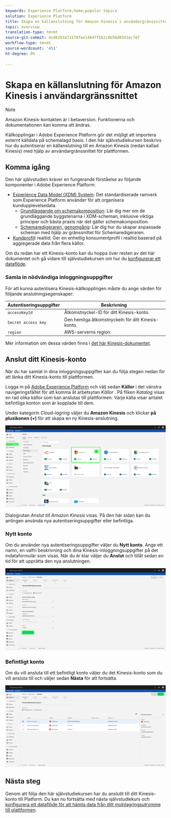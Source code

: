 ```yaml
---
keywords: Experience Platform;home;popular topics
solution: Experience Platform
title: Skapa en källanslutning för Amazon Kinesis i användargränssnittet
topic: overview
translation-type: tm+mt
source-git-commit: dcd6293a71178fee14647f5b2c8b56d03d1ec7df
workflow-type: tm+mt
source-wordcount: '451'
ht-degree: 0%

---
```



# Skapa en källanslutning för Amazon Kinesis i användargränssnittet

>[!NOTE]
> Amazon Kinesis-kontakten är i betaversion. Funktionerna och dokumentationen kan komma att ändras.

Källkopplingar i Adobe Experience Platform gör det möjligt att importera externt källdata på schemalagd basis. I den här självstudiekursen beskrivs hur du autentiserar en källanslutning till en Amazon Kinesis (nedan kallad Kinesis) med hjälp av användargränssnittet för plattformen.

## Komma igång

Den här självstudien kräver en fungerande förståelse av följande komponenter i Adobe Experience Platform:

- [Experience Data Model (XDM) System](../../../../../xdm/home.md): Det standardiserade ramverk som Experience Platform använder för att organisera kundupplevelsedata.
   - [Grundläggande om schemakomposition](../../../../../xdm/schema/composition.md): Lär dig mer om de grundläggande byggstenarna i XDM-scheman, inklusive viktiga principer och bästa praxis när det gäller schemakomposition.
   - [Schemaredigeraren, genomgång](../../../../../xdm/tutorials/create-schema-ui.md): Lär dig hur du skapar anpassade scheman med hjälp av gränssnittet för Schemaredigeraren.
- [Kundprofil](../../../../../profile/home.md)i realtid: Ger en enhetlig konsumentprofil i realtid baserad på aggregerade data från flera källor.

Om du redan har ett Kinesis-konto kan du hoppa över resten av det här dokumentet och gå vidare till självstudiekursen om hur du [konfigurerar ett dataflöde](../../dataflow/streaming/cloud-storage.md).

### Samla in nödvändiga inloggningsuppgifter

För att kunna autentisera Kinesis-källkopplingen måste du ange värden för följande anslutningsegenskaper:

| Autentiseringsuppgifter | Beskrivning |
| ---------- | ----------- |
| `accessKeyId` | Åtkomstnyckel-ID för ditt Kinesis-konto. |
| `Secret access key` | Den hemliga åtkomstnyckeln för ditt Kinesis-konto. |
| `region` | AWS-serverns region. |

Mer information om dessa värden finns i [det här Kinesis-dokumentet](https://docs.aws.amazon.com/streams/latest/dev/getting-started.html).

## Anslut ditt Kinesis-konto

När du har samlat in dina inloggningsuppgifter kan du följa stegen nedan för att länka ditt Kinesis-konto till plattformen.

Logga in på [Adobe Experience Platform](https://platform.adobe.com) och välj sedan **Källor** i det vänstra navigeringsfältet för att komma åt arbetsytan *Källor* . På fliken *Katalog* visas en rad olika källor som kan anslutas till plattformen. Varje källa visar antalet befintliga konton som är kopplade till dem.

Under kategorin *Cloud-lagring* väljer du **Amazon Kinesis** och klickar **på plusikonen (+)** för att skapa en ny Kinesis-anslutning.

![](../../../../images/tutorials/create/kinesis/catalog.png)

Dialogrutan *Anslut till Amazon Kinesis* visas. På den här sidan kan du antingen använda nya autentiseringsuppgifter eller befintliga.

### Nytt konto

Om du använder nya autentiseringsuppgifter väljer du **Nytt konto**. Ange ett namn, en valfri beskrivning och dina Kinesis-inloggningsuppgifter på det indataformulär som visas. När du är klar väljer du **Anslut** och tillåt sedan en tid för att upprätta den nya anslutningen.

![](../../../../images/tutorials/create/kinesis/new.png)

### Befintligt konto

Om du vill ansluta till ett befintligt konto väljer du det Kinesis-konto som du vill ansluta till och väljer sedan **Nästa** för att fortsätta.

![](../../../../images/tutorials/create/kinesis/existing.png)

## Nästa steg

Genom att följa den här självstudiekursen har du anslutit till ditt Kinesis-konto till Platform. Du kan nu fortsätta med nästa självstudiekurs och [konfigurera ett dataflöde för att hämta data från ditt molnlagringsutrymme till plattformen](../../dataflow/streaming/cloud-storage.md).